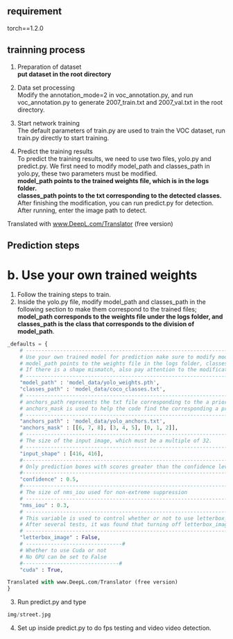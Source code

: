 ## requirement
torch==1.2.0

## trainning process


1. Preparation of dataset   
**put dataset in the root directory**  

2. Data set processing   
Modify the annotation_mode=2 in voc_annotation.py, and run voc_annotation.py to generate 2007_train.txt and 2007_val.txt in the root directory.   

3. Start network training   
The default parameters of train.py are used to train the VOC dataset, run train.py directly to start training.   

4. Predict the training results   
To predict the training results, we need to use two files, yolo.py and predict.py. We first need to modify model_path and classes_path in yolo.py, these two parameters must be modified.   
**model_path points to the trained weights file, which is in the logs folder.   
classes_path points to the txt corresponding to the detected classes.**   
After finishing the modification, you can run predict.py for detection. After running, enter the image path to detect.

Translated with www.DeepL.com/Translator (free version)


## Prediction steps
 # b. Use your own trained weights
1. Follow the training steps to train.  
2. Inside the yolo.py file, modify model_path and classes_path in the following section to make them correspond to the trained files; **model_path corresponds to the weights file under the logs folder, and classes_path is the class that corresponds to the division of model_path**.  
```python
_defaults = {
    # --------------------------------------------------------------------------#
    # Use your own trained model for prediction make sure to modify model_path and classes_path!
    # model_path points to the weights file in the logs folder, classes_path points to the txt under model_data
    # If there is a shape mismatch, also pay attention to the modification of model_path and classes_path parameters during training
    # --------------------------------------------------------------------------#
    "model_path" : 'model_data/yolo_weights.pth',
    "classes_path" : 'model_data/coco_classes.txt',
    # ---------------------------------------------------------------------#
    # anchors_path represents the txt file corresponding to the a priori box, which is generally not modified.
    # anchors_mask is used to help the code find the corresponding a priori box, generally not modified.
    # ---------------------------------------------------------------------#
    "anchors_path" : 'model_data/yolo_anchors.txt',
    "anchors_mask" : [[6, 7, 8], [3, 4, 5], [0, 1, 2]],
    # ---------------------------------------------------------------------#
    # The size of the input image, which must be a multiple of 32.
    # ---------------------------------------------------------------------#
    "input_shape" : [416, 416],
    #---------------------------------------------------------------------#
    # Only prediction boxes with scores greater than the confidence level will be kept
    #---------------------------------------------------------------------#
    "confidence" : 0.5,
    #---------------------------------------------------------------------#
    # The size of nms_iou used for non-extreme suppression
    # ---------------------------------------------------------------------#
    "nms_iou" : 0.3,
    # ---------------------------------------------------------------------#
    # This variable is used to control whether or not to use letterbox_image to resize the input image without distortion.
    # After several tests, it was found that turning off letterbox_image and resizing directly worked better
    # ---------------------------------------------------------------------#
    "letterbox_image" : False,
    # -------------------------------#
    # Whether to use Cuda or not
    # No GPU can be set to False
    #-------------------------------#
    "cuda" : True,

Translated with www.DeepL.com/Translator (free version)
}
```
3. Run predict.py and type  
```python
img/street.jpg
```
4. Set up inside predict.py to do fps testing and video video detection.  
